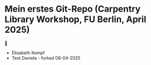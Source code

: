 # Mein erstes Git-Repo (Carpentry Library Workshop, FU Berlin, April 2025)

 🎉

- Elisabeth Kempf
- Test Daniela - forked 08-04-2025
